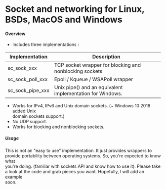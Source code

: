 # Socket and networking for Linux, BSDs, MacOS and Windows

#### Overview

- Includes three implementations :

| Implementation    | Description                                              |
|-------------------|----------------------------------------------------------|
| sc_sock_xxx       | TCP socket wrapper for blocking and nonblocking sockets  |
| sc_sock_poll_xxx  | Epoll / Kqueue / WSAPoll wrapper                         |
| sc_sock_pipe_xxx  | Unix pipe() and an equivalent implementation for Windows.|
  

- Works for IPv4, IPv6 and Unix domain sockets. (~ Windows 10 2018 added Unix   
  domain sockets support.)
- No UDP support.
- Works for blocking and nonblocking sockets.


##### Usage

This is not an "easy to use" implementation. It just provides wrappers to   
provide portability between operating systems. So, you're expected to know what  
you're doing. (familiar with sockets API and know how to use it). Please take  
a look at the code and grab pieces you want. Hopefully, I will add an example  
soon.